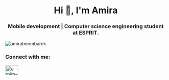 <h1 align="center">Hi 👋, I'm Amira</h1>
<h3 align="center">Mobile development | Computer science engineering student at ESPRIT.</h3>

<p align="left"> <img src="https://komarev.com/ghpvc/?username=amirabenmbarek&label=Profile%20views&color=0e75b6&style=flat" alt="amirabenmbarek" /> </p>

<h3 align="left">Connect with me:</h3>
<p align="left">
<a href="https://linkedin.com/in/amira-ben-mbarek" target="blank"><img align="center" src="https://raw.githubusercontent.com/rahuldkjain/github-profile-readme-generator/master/src/images/icons/Social/linked-in-alt.svg" alt="amira-ben-mbarek" height="30" width="40" /></a>
</p>
